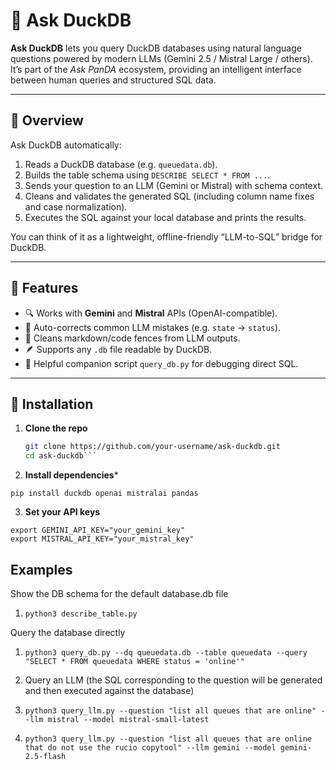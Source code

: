 # 🦆 Ask DuckDB

**Ask DuckDB** lets you query DuckDB databases using natural language questions powered by modern LLMs (Gemini 2.5 / Mistral Large / others).
It’s part of the *Ask PanDA* ecosystem, providing an intelligent interface between human queries and structured SQL data.

---

## 🚀 Overview

Ask DuckDB automatically:
1. Reads a DuckDB database (e.g. `queuedata.db`).
2. Builds the table schema using `DESCRIBE SELECT * FROM ...`.
3. Sends your question to an LLM (Gemini or Mistral) with schema context.
4. Cleans and validates the generated SQL (including column name fixes and case normalization).
5. Executes the SQL against your local database and prints the results.

You can think of it as a lightweight, offline-friendly “LLM-to-SQL” bridge for DuckDB.

---

## 🧩 Features

- 🔍 Works with **Gemini** and **Mistral** APIs (OpenAI-compatible).
- 🧠 Auto-corrects common LLM mistakes (e.g. `state` → `status`).
- 🧾 Cleans markdown/code fences from LLM outputs.
- 🪶 Supports any `.db` file readable by DuckDB.
- 🧰 Helpful companion script `query_db.py` for debugging direct SQL.

---


## 🧱 Installation

1. **Clone the repo**
   ```bash
   git clone https://github.com/your-username/ask-duckdb.git
   cd ask-duckdb```

2. **Install dependencies***

`pip install duckdb openai mistralai pandas`

3. **Set your API keys**
```
export GEMINI_API_KEY="your_gemini_key"
export MISTRAL_API_KEY="your_mistral_key"
```

## Examples

Show the DB schema for the default database.db file
1. `python3 describe_table.py`

Query the database directly
1. `python3 query_db.py --dq queuedata.db --table queuedata --query "SELECT * FROM queuedata WHERE status = 'online'"`

2. Query an LLM (the SQL corresponding to the question will be generated and then executed against the database)
1. `python3 query_llm.py --question "list all queues that are online" --llm mistral --model mistral-small-latest`
2. `python3 query_llm.py --question "list all queues that are online that do not use the rucio copytool" --llm gemini --model gemini-2.5-flash`

